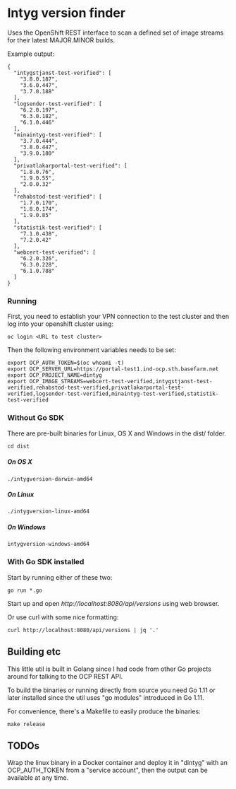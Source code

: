 # Intyg version finder
Uses the OpenShift REST interface to scan a defined set of image streams for their latest MAJOR.MINOR builds.

Example output:

    {
      "intygstjanst-test-verified": [
        "3.8.0.187",
        "3.6.0.447",
        "3.7.0.188"
      ],
      "logsender-test-verified": [
        "6.2.0.197",
        "6.3.0.182",
        "6.1.0.446"
      ],
      "minaintyg-test-verified": [
        "3.7.0.444",
        "3.8.0.447",
        "3.9.0.180"
      ],
      "privatlakarportal-test-verified": [
        "1.8.0.76",
        "1.9.0.55",
        "2.0.0.32"
      ],
      "rehabstod-test-verified": [
        "1.7.0.170",
        "1.8.0.174",
        "1.9.0.85"
      ],
      "statistik-test-verified": [
        "7.1.0.438",
        "7.2.0.42"
      ],
      "webcert-test-verified": [
        "6.2.0.326",
        "6.3.0.228",
        "6.1.0.788"
      ]
    }
    
### Running
First, you need to establish your VPN connection to the test cluster and then log into your openshift cluster using: 

    oc login <URL to test cluster>

Then the following environment variables needs to be set:

    export OCP_AUTH_TOKEN=$(oc whoami -t)
    export OCP_SERVER_URL=https://portal-test1.ind-ocp.sth.basefarm.net
    export OCP_PROJECT_NAME=dintyg
    export OCP_IMAGE_STREAMS=webcert-test-verified,intygstjanst-test-verified,rehabstod-test-verified,privatlakarportal-test-verified,logsender-test-verified,minaintyg-test-verified,statistik-test-verified

### Without Go SDK
There are pre-built binaries for Linux, OS X and Windows in the dist/ folder.

    cd dist
    
##### On OS X

    ./intygversion-darwin-amd64

##### On Linux

    ./intygversion-linux-amd64

##### On Windows

    intygversion-windows-amd64

### With Go SDK installed

Start by running either of these two:

    go run *.go
    
Start up and open _http://localhost:8080/api/versions_ using web browser.

Or use curl with some nice formatting:

    curl http://localhost:8080/api/versions | jq '.'
 
## Building etc
This little util is built in Golang since I had code from other Go projects around for talking to the OCP REST API.

To build the binaries or running directly from source you need Go 1.11 or later installed since the util uses "go modules" introduced in Go 1.11.

For convenience, there's a Makefile to easily produce the binaries:
    
    make release 
    
## TODOs

Wrap the linux binary in a Docker container and deploy it in "dintyg" with an OCP_AUTH_TOKEN from a "service account", then the output can be available at any time.